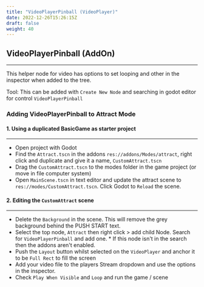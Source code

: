 ```yaml
---
title: "VideoPlayerPinball (VideoPlayer)"
date: 2022-12-26T15:26:15Z
draft: false
weight: 40
---
```


## VideoPlayerPinball (AddOn)
---

This helper node for video has options to set looping and other in the inspector when added to the tree.

Tool: This can be added with `Create New Node` and searching in godot editor for control `VideoPlayerPinball`

### Adding VideoPlayerPinball to Attract Mode

#### 1. Using a duplicated BasicGame as starter project
---

- Open project with Godot
- Find the `Attract.tscn` in the addons `res://addons/Modes/attract`, right click and duplicate and give it a name, `CustomAttract.tscn`
- Drag the `CustomAttract.tscn` to the modes folder in the game project (or move in file computer system)
- Open `MainScene.tscn` in text editor and update the attract scene to `res://modes/CustomAttract.tscn`. Click Godot to `Reload` the scene.

#### 2. Editing the `CustomAttract` scene
---

- Delete the `Background` in the scene. This will remove the grey background behind the PUSH START text.
- Select the top node, `Attract` then right click > add child Node. Search for `VideoPlayerPinball` and add one. * If this node isn't in the search then the addons aren't enabled.
- Push the `Layout` button whilst selected on the `VideoPlayer` and anchor it to be `Full Rect` to fill the screen
- Add your video file to the players Stream dropdown and use the options in the inspector.
- Check `Play When Visible` and `Loop` and run the game / scene
